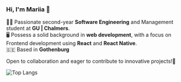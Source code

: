 ### Hi, I'm Mariia 👋

  👩‍💻 Passionate second-year **Software Engineering** and Management student at **GU | Chalmers**. \
  🖥️ Possess a solid background in **web development**, with a focus on Frontend development using **React** and **React Native**. \
  🇸🇪 Based in **Gothenburg** 

Open to collaboration and eager to contribute to innovative projects!🚀

![Top Langs](https://github-readme-stats.vercel.app/api/top-langs/?username=marichkazb&layout=compact)
<!--
**marichkazb/marichkazb** is a ✨ _special_ ✨ repository because its `README.md` (this file) appears on your GitHub profile.

Here are some ideas to get you started:

- 🔭 I’m currently working on ...
- 🌱 I’m currently learning ...
- 👯 I’m looking to collaborate on ...
- 🤔 I’m looking for help with ...
- 💬 Ask me about ...
- 📫 How to reach me: ...
- 😄 Pronouns: ...
- ⚡ Fun fact: ...
-->
